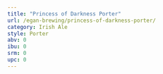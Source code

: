 ```yaml
---
title: "Princess of Darkness Porter"
url: /egan-brewing/princess-of-darkness-porter/
category: Irish Ale
style: Porter
abv: 0
ibu: 0
srm: 0
upc: 0
---
```


